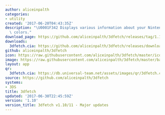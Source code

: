 ```yaml
---
author: aliceinpalth
categories:
- utility
created: '2017-06-20T04:43:35Z'
description: "\U0001F342 Displays various information about your Nintendo 3DS in pretty\
  \ colors."
download_page: https://github.com/aliceinpalth/3dfetch/releases/tag/1.10
downloads:
  3dfetch.cia: https://github.com/aliceinpalth/3dfetch/releases/download/1.10/3dfetch.cia
github: aliceinpalth/3dfetch
icon: https://raw.githubusercontent.com/aliceinpalth/3dfetch/master/icon.png
image: https://raw.githubusercontent.com/aliceinpalth/3dfetch/master/banner.png
layout: app
qr:
  3dfetch.cia: https://db.universal-team.net/assets/images/qr/3dfetch.cia.png
source: https://github.com/aliceinpalth/3dfetch
systems:
- 3DS
title: 3dfetch
updated: '2017-06-30T22:45:59Z'
version: '1.10'
version_title: 3dfetch v1.10/11 - Major updates
---
```

